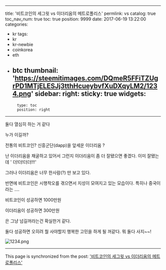 
---
title: '비트코인의 세그윗 vs 이더리움의 메트로폴리스'
permlink: vs
catalog: true
toc_nav_num: true
toc: true
position: 9999
date: 2017-06-19 13:22:00
categories:
- kr
tags:
- kr
- kr-newbie
- coinkorea
- eth
- btc
thumbnail: 'https://steemitimages.com/DQmeR5FFiTZUgrPD1MTjELESJj3tthHcueybvfXuDXqyLM2/1234.png'
sidebar:
    right:
        sticky: true
widgets:
    -
        type: toc
        position: right
---


둘다 열심히 하는 거 같다

누가 이길까?

전통의 비트코인?  신흥군단(dapp)을 앞세운 이더리움 ?

난 이더리움을 채굴하고 있어서 그런지 이더리움이 좀 더 잘됐으면 좋겠다. 이미 잘됐는데 ' 더!더!더더!!!'

그러나 이더리움은 너무 한사람(?) 만 보고 있다.

반면에 비트코인은 시행착오를 겪으면서 지성이 모여지고 있는 모습이다.  특히나 중국이라는 ....

비트코인이 성공하면 1000만원

이더리움이 성공하면 300만원

은 그냥 넘길꺼라는건 확실한거 같다.

둘다 성공하면 오히려 뭘 사야할지 행복한 고민을 하게 될 꺼같다. 뭐 둘다 사지~~!

![1234.png](https://steemitimages.com/DQmeR5FFiTZUgrPD1MTjELESJj3tthHcueybvfXuDXqyLM2/1234.png)

- - -

This page is synchronized from the post: ['비트코인의 세그윗 vs 이더리움의 메트로폴리스'](https://steemit.com/@virus707/vs)
